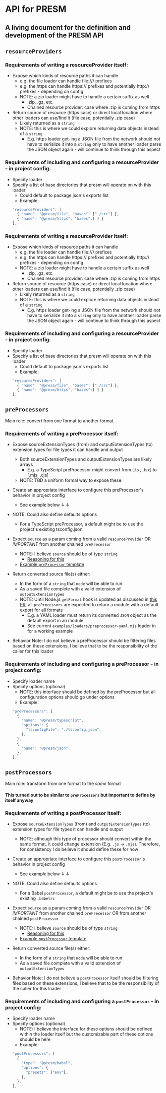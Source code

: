 # API for PRESM

## A living document for the definition and development of the PRESM API

## `resourceProviders`

### Requirements of writing a resourceProvider itself:
- Expose which kinds of resource paths it can handle
  - e.g. the file loader can handle file:/// prefixes
  - e.g. the https can handle https:// prefixes and potentially http:// prefixes - depending on config
  - NOTE: a zip loader might have to handle a certain suffix as well
    - .zip, .gz, etc.
    - Chained resource provider: case where .zip is coming from https
- Return source of resource (https case) or direct local location where other loaders can use/find it (file case, potentially .zip case)
  - Likely returned as a `string`
  - NOTE: this is where we could explore returning data objects instead of a `string`
    - E.g. https loader get-ing a JSON file from the network should not have to serialize it into a `string` only to have another loader parse the JSON object again - will continue to think through this aspect

### Requirements of including and configuring a resourceProvider - in project config:
- Specify loader
- Specify a list of base directories that presm will operate on with this loader
  - Could default to package.json's exports list
  - Example:
  ```js
  "resourceProviders": [
    { "name": "@presm/file", "bases": ["./src"] },
    { "name": "@presm/https", "bases":[ ] }
  ],
  ```

### Requirements of writing a resourceProvider itself:
- Expose which kinds of resource paths it can handle
  - e.g. the file loader can handle file:/// prefixes
  - e.g. the https can handle https:// prefixes and potentially http:// prefixes - depending on config
  - NOTE: a zip loader might have to handle a certain suffix as well
    - .zip, .gz, etc.
    - Chained resource provider: case where .zip is coming from https
- Return source of resource (https case) or direct local location where other loaders can use/find it (file case, potentially .zip case)
  - Likely returned as a `string`
  - NOTE: this is where we could explore returning data objects instead of a `string`
    - E.g. https loader get-ing a JSON file from the network should not have to serialize it into a `string` only to have another loader parse the JSON object again - will continue to think through this aspect

### Requirements of including and configuring a resourceProvider - in project config:
- Specify loader
- Specify a list of base directories that presm will operate on with this loader
  - Could default to package.json's exports list
  - Example:
  ```js
  "resourceProviders": [
    { "name": "@presm/file", "bases": ["./src"] },
    { "name": "@presm/https", "bases":[ ] }
  ],
  ```

## `preProcessors`

Main role: convert from one format to another format.

### Requirements of writing a preProcessor itself:
- Expose sourceExtensionTypes (from) and outputExtensionTypes (to) extension types for file types it can handle and output
  - Both sourceExtensionTypes and outputExtensionTypes are likely arrays
    - E.g. a TypeScript preProcessor might convert from [.ts , .tsx] to [.mjs, .cjs]
  - NOTE: TBD a uniform formal way to expose these
- Create an appropriate interface to configure this preProcessor's behavior in project config
  - See example below ↓ ↓
- NOTE: Could also define defaults options
  - For a TypeScript preProcessor, a default might be to use the project's existing tsconfig.json

- Expect `source` as a param coming from a valid `resourceProvider` OR *IMPORTANT* from another chained `prePrecessor`
  - NOTE: I believe `source` should be of type `string`
    - [Reasoning for this](https://github.com/googleinterns/presm/pull/3#pullrequestreview-436898909)
  - [Example `preProcessor` template](https://github.com/googleinterns/presm/blob/api-preProcessors/api/preProcessor-template.js)

- Return converted source file(s) either:
  - In the form of a `string` that `node` will be able to run
  - As a saved file complete with a valid extension of `outputExtensionTypes`
  - NOTE: Until Node.js `getFormat` hook is updated as discussed in [this PR](https://github.com/nodejs/node/pull/34144), all `preProcessors` are expected to return a module with a default export for all formats
    - E.g. a YAML loader must return its converted `JSON` object as the default export in an module
    - See current `examples/loaders/preprocessor-yaml.mjs` loader in for a working example

- Behavior Note: I do not believe a preProcessor should be filtering files based on these extensions, I believe that to be the responsibility of the caller for this loader

### Requirements of including and configuring a preProcessor - in project config:
- Specify loader name
- Specify options (optional)
  - NOTE: this interface should be defined by the preProcessor but all configuration options should go under options
  - Example:
  ```js
  "preProcessors": [
    {
      "name": "@presm/typescript",
      "options": {
        "tsconfigFile": "./tsconfig.json",
      },
    },
    {
      "name": "@presm/json",
    },
  ],
  ```

## `postProcessors`

Main role: transform from one format to the _same_ format

#### This turned out to be similar to `preProcessors` but important to define by itself anyway

### Requirements of writing a postProcessor itself:
- Expose `sourceExtensionTypes` (from) and `outputExtensionTypes` (to) extension types for file types it can handle and output
  - NOTE: although this type of processor should convert within the same format, it could change extension (E.g. `.js` &rarr; `.mjs`).  Therefore, for consistency I do believe it should define these for now
- Create an appropriate interface to configure this `postProcessor`'s behavior in project config
  - See example below ↓ ↓
- NOTE: Could also define defaults options
  - For a Babel `postProcessor`, a default might be to use the project's existing `.babelrc`
- Expect `source` as a param coming from a valid `resourceProvider` OR *IMPORTANT* from another chained `prePrecessor` OR from another chained `postProcessor`
  - NOTE: I believe `source` should be of type `string`
    - [Reasoning for this](https://github.com/googleinterns/presm/pull/3#pullrequestreview-436898909)
  - [Example `postProcessor` template](https://github.com/googleinterns/presm/blob/api-preProcessors/api/preProcessor-template.js)

- Return converted source file(s) either:
  - In the form of a `string` that `node` will be able to run
  - As a saved file complete with a valid extension of `outputExtensionTypes`

- Behavior Note: I do not believe a `postProcessor` itself should be filtering files based on these extensions, I believe that to be the responsibility of the caller for this loader

### Requirements of including and configuring a `postProcessor` - in project config:
- Specify loader name
- Specify options (optional)
  - NOTE: I believe the interface for these options should be defined within the loader itself but the customizable part of these options should be here
  - Example:
  ```js
  "postProcessors": [
    {
      "type": "@presm/babel",
      "options": {
        "presets": ["env"],
      },
    },
  ],
  ```
